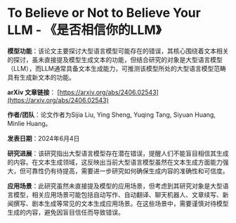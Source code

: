 # To Believe or Not to Believe Your LLM - 《是否相信你的LLM》

**模型功能**：该论文主要探讨大型语言模型可能存在的错误，其核心围绕着文本相关的探讨，虽未直接提及模型生成文本的功能，但结合研究的对象是大型语言模型（LLM），而LLM通常具备文本生成能力，可推测该模型所处的大型语言模型范畴具有生成新文本的功能。

**arXiv 文章链接**：
[https://arxiv.org/abs/2406.02543](https://arxiv.org/abs/2406.02543)

**作者/团队**：论文作者为Sijia Liu, Ying Sheng, Yuqing Tang, Siyuan Huang, Minlie Huang。

**发表日期**：2024年6月4日

**研究进展**：该研究指出大型语言模型存在潜在错误，提醒人们不能盲目相信其生成的内容。在文本生成领域，这反映出当前大型语言模型虽然在文本生成方面能力强大，但可靠性仍有待提高，需要进一步研究如何确保生成内容的准确性和可信度。

**应用场景**：此研究虽然未直接提及模型的应用场景，但考虑到其研究对象是大型语言模型，相关应用场景可能包括自动写作、自动翻译、聊天机器人、文章续写、新闻撰写、剧本生成等常见的文本生成应用场景。在这些场景中，需要谨慎对待模型生成的内容，避免因盲目信任而导致错误。
